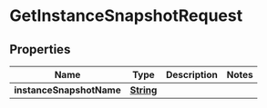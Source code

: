 

# GetInstanceSnapshotRequest


## Properties

| Name | Type | Description | Notes |
|------------ | ------------- | ------------- | -------------|
|**instanceSnapshotName** | [**String**](String.md) |  |  |



